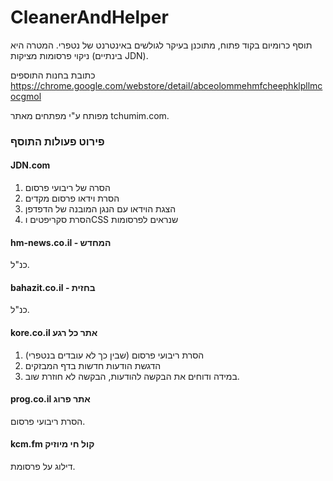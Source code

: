# CleanerAndHelper

תוסף כרומיום בקוד פתוח, מתוכנן בעיקר לגולשים באינטרנט של נטפרי.
המטרה היא ניקוי פרסומות מציקות (בינתיים JDN).

כתובת בחנות התוספים
https://chrome.google.com/webstore/detail/abceolommehmfcheephklpllmcocgmol

מפותח ע"י מפתחים מאתר tchumim.com.

### פירוט פעולות התוסף

#### JDN.com

1. הסרה של ריבועי פרסום
2. הסרת וידאו פרסום מקדים 
3. הצגת הוידאו עם הנגן המובנה של הדפדפן
4. הסרת סקריפטים וCSS שנראים לפרסומות

#### hm-news.co.il - המחדש

כנ"ל.

#### bahazit.co.il - בחזית

כנ"ל.

#### kore.co.il אתר כל רגע

1. הסרת ריבועי פרסום (שבין כך לא עובדים בנטפרי)
2. הדגשת הודעות חדשות בדף המבזקים
3. במידה ודוחים את הבקשה להודעות, הבקשה לא חוזרת שוב.

#### prog.co.il אתר פרוג 

הסרת ריבועי פרסום.

#### kcm.fm קול חי מיוזיק

דילוג על פרסומת.





